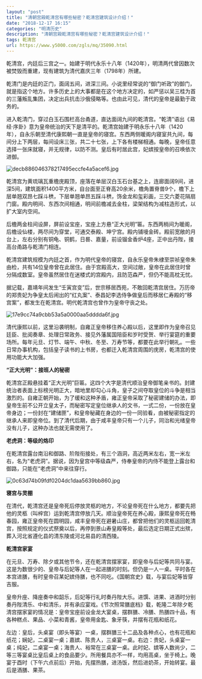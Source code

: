 ```yaml
---
layout: "post"
title: "清朝宫殿乾清宫有哪些秘密？乾清宫建筑设计介绍！"
date: "2018-12-17 16:15"
categories: "明清历史"
description: "清朝宫殿乾清宫有哪些秘密？乾清宫建筑设计介绍！"
tags: 乾清宫
url: https://www.y5000.com/zgls/mq/35090.html
---
```






乾清宫，内廷后三宫之一。始建于明代永乐十八年（1420年），明清两代曾因数次被焚毁而重建，现有建筑为清代嘉庆三年（1798年）所建。

乾清门是内廷的正门，面阔五间，进深三间。小说里经常说的“御门听政”的御门，就是指这个地方。许多历史上的大事都是在这个地方决定的，如严惩以吴三桂为首的三藩叛乱集团，决定出兵抗击沙俄侵略等。也由此可见，清代的皇帝是最勤于政务的。

进入乾清门，穿过白玉石围栏高台甬道，直达面阔九间的乾清宫。“乾清”语出《易经·序卦》意为皇帝统治的天下是清平的。乾清宫始建于明永乐十八年（1420年），自永乐朝至清代康熙朝一直是皇帝的寝宫。东西两侧暖阁内寝室共九间，每间分上下两层，每间设床三张，共二十七张，上下各有楼梯相通。每晚，皇帝任意选择一张床就寝，并无规律，以防不测。皇后有时居此宫，妃嫔按皇帝的召唤依次进御。

![decb886046378217495eccfe4a5acef6.jpg](https://img.y5000.com/uploads/allimg/181018/decb886046378217495eccfe4a5acef6.jpg)

乾清宫为黄琉璃瓦重檐庑殿顶，座落在单层汉白玉石台基之上，连廊面阔9间，进深5间，建筑面积1400平方米，自台面至正脊高20余米，檐角置脊兽9个，檐下上层单翘双昂七踩斗栱，下层单翘单昂五踩斗栱，饰金龙和玺彩画，三交六菱花隔扇门窗。殿内明间、东西次间相通，明间前檐减去金柱，梁架结构为减柱造形式，以扩大室内空间。

后檐两金柱间设屏，屏前设宝座，宝座上方悬“正大光明”匾。东西两梢间为暖阁，后檐设仙楼，两尽间为穿堂，可通交泰殿、坤宁宫。殿内铺墁金砖。殿前宽敞的月台上，左右分别有铜龟、铜鹤，日晷、嘉量，前设镏金香炉4座，正中出丹陛，接高台甬路与乾清门相连。

乾清宫建筑规模为内廷之首，作为明代皇帝的寝宫，自永乐皇帝朱棣至崇祯皇帝朱由检，共有14位皇帝曾在此居住。由于宫殿高大，空间过敞，皇帝在此居住时曾分隔成数室。皇帝虽然居住在迷楼式的宫殿内，且防范森严，但仍不能高枕无忧。

据记载，嘉靖年间发生“壬寅宫变”后，世宗移居西苑，不敢回乾清宫居住。万历帝的郑贵妃为争皇太后闹出的“红丸案”、泰昌妃李选侍争做皇后而移居仁寿殿的“移宫案”，都发生在乾清宫。明代乾清宫也曾作为皇帝守丧之处。

![17e9cc74a9cbb53a5a0000aa5dddda6f.jpg](https://img.y5000.com/uploads/allimg/181018/17e9cc74a9cbb53a5a0000aa5dddda6f.jpg)

清代康熙以前，这里沿袭明制，自雍正皇帝移住养心殿以后，这里即作为皇帝召见廷臣、批阅奏章、处理日常政务、接见外藩属国陪臣和岁时受贺、举行宴筵的重要场所。每年元旦、灯节、端午、中秋、冬至、万寿节等，都要在此举行朝礼。一些日常办事机构，包括皇子读书的上书房，也都迁入乾清宫周围的庑房，乾清宫的使用功能大大加强。

 **“正大光明”：接班人的秘密**

乾清宫正殿悬挂着“正大光明”巨匾。这四个大字是清代顺治皇帝御笔亲书的。封建统治者表面上标榜光明正大，暗地里却勾心斗角，皇子之间夺取皇位的斗争是相当激烈的。自雍正朝开始，为了缓和这种矛盾，雍正皇帝采取了秘密建储的办法，即皇帝生前不公开立皇太子，而秘密写定皇位继承人的文书，一式二份，一份放在皇帝身边；一份封在“建储匣”，和皇帝秘藏在身边的一份一同验看，由被秘密指定的继承人来即皇帝位。到了清代后期，由于咸丰皇帝只有一个儿子，同治和光绪皇帝没有儿子，这种办法也就无需使用了。

 **老虎洞：等级的烙印**

在乾清宫露台南沿和御路、阶陛衔接处，有三个涵洞，高近两米左右，宽一米左右，名为“老虎洞”。据说，因为皇宫中等级森严，侍奉皇帝的内侍不能登上露台和御路，只能在“老虎洞”中来往穿行。

![0c63d74b09fdf0204dc1daa5639bb860.jpg](https://img.y5000.com/uploads/allimg/181018/0c63d74b09fdf0204dc1daa5639bb860.jpg)

 **寝宫与灵棚**

在清代，乾清宫还是皇帝死后停放灵柩的地方，不论皇帝死在什么地方，都要先把他的灵柩（叫梓宫）运到乾清宫停放几天。顺治皇帝死在养心殿，康熙皇帝死在畅春园，雍正皇帝死在圆明园，咸丰皇帝死在避暑山庄，都曾把他们的灵柩运回乾清宫，按照规定的仪式祭奠以后，再停到景山寿皇殿等处，最后选定日期正式出殡，葬入河北省遵化县的清东陵或河北易县的清西陵。

 **乾清宫家宴**

在元旦、万寿、除夕或其他节令，还在乾清宫摆家宴，即皇帝与后妃等共同与宴。这是为数很少的、皇帝与后妃等人在一起进膳的时刻。但仍是一人一桌。平时各在本宫进膳，有时皇帝召某妃嫔侍膳，也不同吃。《国朝宫史》载，与宴后妃等皆穿吉服。

皇帝升座、降座奏中和韶乐，后妃等行礼时奏丹陛大乐。进馔、进果、进酒时分别奏丹陛清乐、中和清乐，并有承应宴戏。《节次照常膳底档》载，乾隆二年除夕乾清宫摆家宴的情况是：皇帝宝座前设金龙大宴桌，摆群膳、冷膳、热膳四十品，有各种糕点、果品、小菜和青酱，皇帝用金匙、象牙筷，并摆有花瓶和纸花。

左边：皇后，头桌宴（即头等宴）一桌，摆群膳三十二品及各种点心，也有花瓶和纸花；娴妃，二桌宴一桌；嘉嫔、陈贵人，三桌宴一桌。右边：贵妃，头桌宴一桌；纯妃，二桌宴一桌；海贵人、裕常在三桌宴一桌。此时妃、嫔等人数尚少，二等三等宴桌比皇后桌上的食品要少。所用餐具亦不一样，均用高桌，坐于椅上。晚宴于酉时（下午六点前后）开始，先摆热膳，进汤饭，然后进奶茶，开始转宴。最后是酒膳、果茶。
